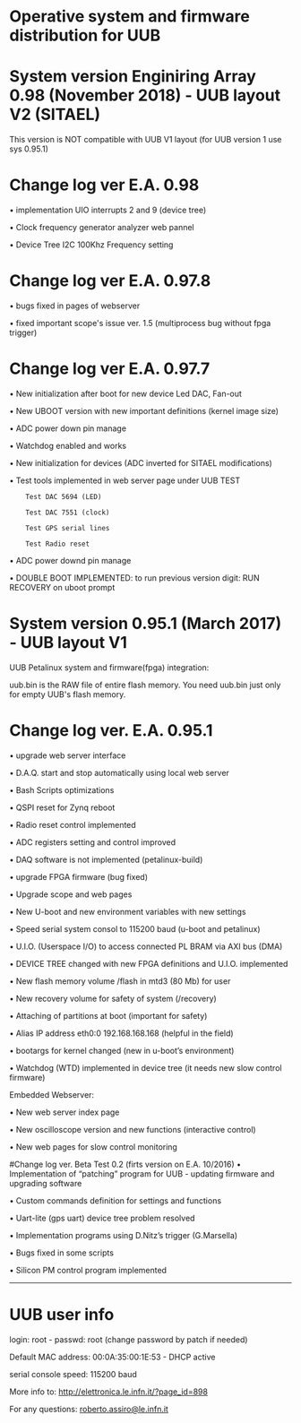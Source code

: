 # Operative system and firmware distribution for UUB
# System version Enginiring Array 0.98 (November 2018) - UUB layout V2 (SITAEL)
This version is NOT compatible with UUB V1 layout (for UUB version 1 use sys 0.95.1)

# Change log ver E.A. 0.98
•	implementation UIO interrupts 2 and 9 (device tree)

•	Clock frequency generator analyzer web pannel

•	Device Tree I2C 100Khz Frequency setting

# Change log ver E.A. 0.97.8
•	bugs fixed in pages of webserver 

•	fixed important scope's issue ver. 1.5 (multiprocess bug without fpga trigger)

# Change log ver E.A. 0.97.7 
•	New initialization after boot for new device Led DAC, Fan-out

•	New UBOOT version with new important definitions (kernel image size)

•	ADC power down pin manage

•	Watchdog enabled and works

•	New initialization for devices (ADC inverted for SITAEL modifications)

•	Test tools implemented in web server page under UUB TEST

		Test DAC 5694 (LED)
		
		Test DAC 7551 (clock)
		
		Test GPS serial lines
		
		Test Radio reset

•	ADC power downd pin manage

•	DOUBLE BOOT IMPLEMENTED: to run previous version digit: RUN RECOVERY on uboot prompt


# System version 0.95.1 (March 2017) - UUB layout V1

UUB Petalinux system and firmware(fpga) integration:

uub.bin is the RAW file of entire flash memory. You need uub.bin just only for empty UUB's flash memory. 

# Change log ver. E.A. 0.95.1
•	upgrade web server interface

•	D.A.Q. start and stop automatically using local web server

•	Bash Scripts optimizations

•	QSPI reset for Zynq reboot

•	Radio reset control implemented

•	ADC registers setting and control improved

•	DAQ software is not implemented (petalinux-build)

•	upgrade FPGA firmware (bug fixed)
	
•	Upgrade scope and web pages

•	New U-boot and new environment variables with new settings

•	Speed serial system consol to 115200 baud  (u-boot and petalinux)

•	U.I.O. (Userspace I/O) to access connected PL BRAM via AXI bus (DMA)

•	DEVICE TREE changed with new FPGA definitions and U.I.O. implemented

•	New flash memory volume /flash  in mtd3 (80 Mb) for user

•	New recovery volume for safety of system (/recovery)

•	Attaching of partitions at boot (important for safety)

•	Alias IP address eth0:0 192.168.168.168 (helpful in the field)

•	bootargs for kernel changed (new in u-boot’s environment)

•	Watchdog (WTD) implemented in device tree (it needs new slow control firmware)

Embedded Webserver:

•	New web server index page

•	New oscilloscope version and new functions (interactive control)

•	New web pages for slow control monitoring

#Change log ver. Beta Test 0.2 (firts version on E.A. 10/2016)
•	 Implementation of “patching” program for UUB - updating firmware and upgrading software

•	Custom commands definition for settings and functions

•	Uart-lite (gps uart) device tree problem resolved

•	Implementation programs using D.Nitz’s trigger (G.Marsella)

•	Bugs fixed in some scripts

•	Silicon PM control program implemented

----------------------------------------------------------------------------------

# UUB user info

login: root - passwd: root  (change password by patch if needed)

Default MAC address: 00:0A:35:00:1E:53 - DHCP active

serial console speed: 115200 baud

More info to: http://elettronica.le.infn.it/?page_id=898

For any questions: roberto.assiro@le.infn.it



